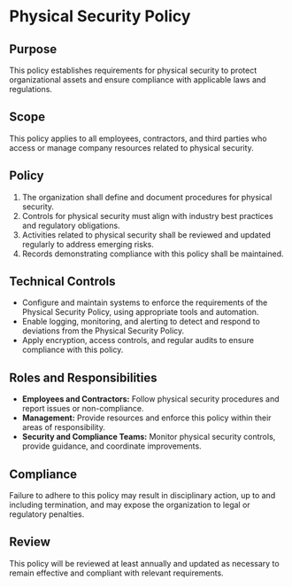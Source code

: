 # Physical Security Policy

## Purpose

This policy establishes requirements for physical security to protect organizational assets and ensure compliance with applicable laws and regulations.

## Scope

This policy applies to all employees, contractors, and third parties who access or manage company resources related to physical security.

## Policy

1. The organization shall define and document procedures for physical security.
2. Controls for physical security must align with industry best practices and regulatory obligations.
3. Activities related to physical security shall be reviewed and updated regularly to address emerging risks.
4. Records demonstrating compliance with this policy shall be maintained.

## Technical Controls

- Configure and maintain systems to enforce the requirements of the Physical Security Policy, using appropriate tools and automation.
- Enable logging, monitoring, and alerting to detect and respond to deviations from the Physical Security Policy.
- Apply encryption, access controls, and regular audits to ensure compliance with this policy.

## Roles and Responsibilities

- **Employees and Contractors:** Follow physical security procedures and report issues or non-compliance.
- **Management:** Provide resources and enforce this policy within their areas of responsibility.
- **Security and Compliance Teams:** Monitor physical security controls, provide guidance, and coordinate improvements.

## Compliance

Failure to adhere to this policy may result in disciplinary action, up to and including termination, and may expose the organization to legal or regulatory penalties.

## Review

This policy will be reviewed at least annually and updated as necessary to remain effective and compliant with relevant requirements.
